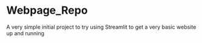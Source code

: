 # Webpage_Repo
A very simple initial project to try using Streamlit to get a very basic website up and running
